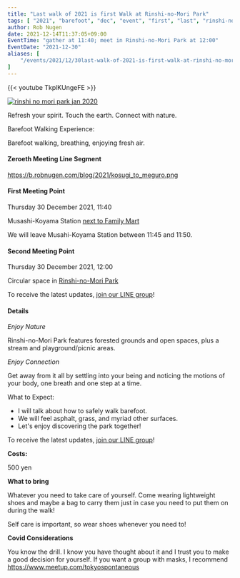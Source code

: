 ```yaml
---
title: "Last walk of 2021 is first Walk at Rinshi-no-Mori Park"
tags: [ "2021", "barefoot", "dec", "event", "first", "last", "rinshi-no-mori", "walk" ]
author: Rob Nugen
date: 2021-12-14T11:37:05+09:00
EventTime: "gather at 11:40; meet in Rinshi-no-Mori Park at 12:00"
EventDate: "2021-12-30"
aliases: [
    "/events/2021/12/30last-walk-of-2021-is-first-walk-at-rinshi-no-mori-park",
]
---
```


{{< youtube TkplKUngeFE >}}

[![rinshi no mori park jan 2020](//b.robnugen.com/blog/2021/thumbs/rinshi_no_mori_park_jan_2020.png)](//b.robnugen.com/blog/2021/rinshi_no_mori_park_jan_2020.png)

Refresh your spirit. Touch the earth. Connect with nature.

Barefoot Walking Experience:

Barefoot walking, breathing, enjoying fresh air.

#### Zeroeth Meeting Line Segment

https://b.robnugen.com/blog/2021/kosugi_to_meguro.png

#### First Meeting Point

Thursday 30 December 2021, 11:40

Musashi-Koyama Station [next to Family Mart](https://goo.gl/maps/y3UrUcLu5heqNc8VA)

We will leave Musahi-Koyama Station between 11:45 and 11:50.

#### Second Meeting Point

Thursday 30 December 2021, 12:00

Circular space in [Rinshi-no-Mori Park](https://goo.gl/maps/RT2w4S4BvaHFreHM8)

To receive the latest updates, [join our LINE group](/contact/)!

#### Details

*Enjoy Nature*

Rinshi-no-Mori Park features
forested grounds and open spaces,
plus a stream and
playground/picnic areas.

*Enjoy Connection*

Get away from it all by settling into your being and noticing the
motions of your body, one breath and one step at a time.

What to Expect:

* I will talk about how to safely walk barefoot.
* We will feel asphalt, grass, and myriad other surfaces.
* Let's enjoy discovering the park together!

To receive the latest updates, [join our LINE group](/contact/)!

**Costs:**

500 yen

**What to bring**

Whatever you need to take care of yourself.  Come wearing lightweight
shoes and maybe a bag to carry them just in case you need to put them on
during the walk!

Self care is important, so wear shoes whenever you need to!

**Covid Considerations**

You know the drill.  I know you have thought about it and I trust you
to make a good decision for yourself.  If you want a group with masks,
I recommend https://www.meetup.com/tokyospontaneous
